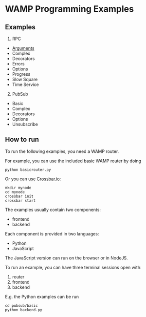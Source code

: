 # WAMP Programming Examples

## Examples

1. RPC
  * [Arguments](rpc/arguments)
  * Complex
  * Decorators
  * Errors
  * Options
  * Progress
  * Slow Square
  * Time Service
2. PubSub
  * Basic
  * Complex
  * Decorators
  * Options
  * Unsubscribe


## How to run

To run the following examples, you need a WAMP router.

For example, you can use the included basic WAMP router by doing

```shell
python basicrouter.py
```

Or you can use [Crossbar.io](http://crossbar.io):

```shell
mkdir mynode
cd mynode
crossbar init
crossbar start
```

The examples usually contain two components:

 * frontend
 * backend

Each component is provided in two languages:

 * Python
 * JavaScript

The JavaScript version can run on the browser or in NodeJS.

To run an example, you can have three terminal sessions open with:

 1. router
 2. frontend
 3. backend

E.g. the Python examples can be run

```shell
cd pubsub/basic
python backend.py
```
